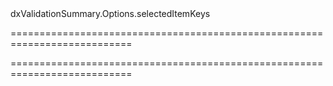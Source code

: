 <!--id-->dxValidationSummary.Options.selectedItemKeys<!--/id-->
===========================================================================
<!--hidden--><!--/hidden-->
===========================================================================

